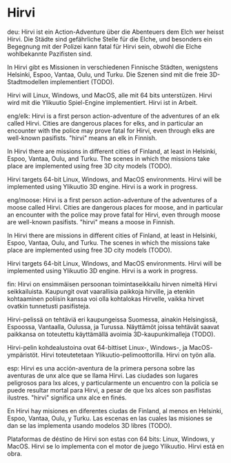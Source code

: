 # Hirvi
deu:
Hirvi ist ein Action-Adventure über die Abenteuers dem Elch wer heisst Hirvi.
Die Städte sind gefährliche Stelle für die Elche, und
besonders ein Begegnung mit der Polizei kann fatal für Hirvi sein,
obwohl die Elche wohlbekannte Pazifisten sind.

In Hirvi gibt es Missionen in verschiedenen Finnische Städten,
wenigstens Helsinki, Espoo, Vantaa, Oulu, und Turku.
Die Szenen sind mit die freie 3D-Stadtmodellen implementiert (TODO).

Hirvi will Linux, Windows, und MacOS, alle mit 64 bits unterstüzen.
Hirvi wird mit die Ylikuutio Spiel-Engine implementiert.
Hirvi ist in Arbeit.

eng/elk:
Hirvi is a first person action-adventure of the adventures of
an elk called Hirvi. Cities are dangerous places for elks, and
in particular an encounter with the police may prove fatal for Hirvi,
even through elks are well-known pasifists.
"hirvi" means an elk in Finnish.

In Hirvi there are missions in different cities of Finland,
at least in Helsinki, Espoo, Vantaa, Oulu, and Turku.
The scenes in which the missions take place are implemented
using free 3D city models (TODO).

Hirvi targets 64-bit Linux, Windows, and MacOS environments.
Hirvi will be implemented using Ylikuutio 3D engine.
Hirvi is a work in progress.

eng/moose:
Hirvi is a first person action-adventure of the adventures of
a moose called Hirvi. Cities are dangerous places for moose, and
in particular an encounter with the police may prove fatal for Hirvi,
even through moose are well-known pasifists.
"hirvi" means a moose in Finnish.

In Hirvi there are missions in different cities of Finland,
at least in Helsinki, Espoo, Vantaa, Oulu, and Turku.
The scenes in which the missions take place are implemented
using free 3D city models (TODO).

Hirvi targets 64-bit Linux, Windows, and MacOS environments.
Hirvi will be implemented using Ylikuutio 3D engine.
Hirvi is a work in progress.

fin:
Hirvi on ensimmäisen persoonan toimintaseikkailu hirven nimeltä Hirvi
seikkailuista. Kaupungit ovat vaarallisia paikkoja hirville, ja etenkin
kohtaaminen poliisin kanssa voi olla kohtalokas Hirvelle,
vaikka hirvet ovatkin tunnetusti pasifisteja.

Hirvi-pelissä on tehtäviä eri kaupungeissa Suomessa,
ainakin Helsingissä, Espoossa, Vantaalla, Oulussa, ja Turussa.
Näyttämöt joissa tehtävät saavat paikkansa on toteutettu
käyttämällä avoimia 3D-kaupunkimalleja (TODO).

Hirvi-pelin kohdealustoina ovat 64-bittiset Linux-, Windows-,
ja MacOS- ympäristöt. Hirvi toteutetetaan Ylikuutio-pelimoottorilla.
Hirvi on työn alla.

esp:
Hirvi es una acción-aventura de la primera persona sobre
las aventuras de unx alce que se llama Hirvi. Las ciudades son lugares
peligrosos para lxs alces, y particularmente un encuentro con la policía
se puede resultar mortal para Hirvi, a pesar de que lxs alces
son pasifistas ilustres. "hirvi" significa unx alce en finés.

En Hirvi hay misiones en diferentes ciudas de Finland,
al menos en Helsinki, Espoo, Vantaa, Oulu, y Turku.
Las escenas en las cuales las misiones se dan se las implementa
usando modelos 3D libres (TODO).

Plataformas de déstino de Hirvi son estas con 64 bits:
Linux, Windows, y MacOS. Hirvi se lo implementa con el motor de juego Ylikuutio.
Hirvi está en obra.
